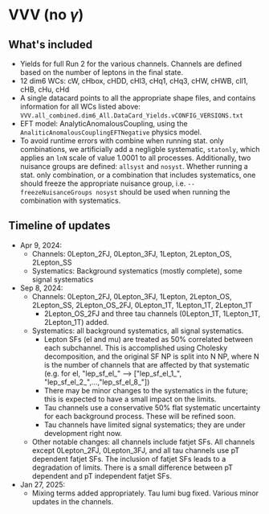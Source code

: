 # VVV (no $\gamma$)
## What's included
- Yields for full Run 2 for the various channels. Channels are defined based on the number of leptons in the final state.
- 12 dim6 WCs: cW, cHbox, cHDD, cHl3, cHq1, cHq3, cHW, cHWB, cll1, cHB, cHu, cHd
- A single datacard points to all the appropriate shape files, and contains information for all WCs listed above: `VVV.all_combined.dim6_All.DataCard_Yields.vCONFIG_VERSIONS.txt`
- EFT model: AnalyticAnomalousCoupling, using the `AnaliticAnomalousCouplingEFTNegative` physics model.
- To avoid runtime errors with combine when running stat. only combinations, we artificially add a negligble systematic, `statonly`, which applies an `lnN` scale of value 1.0001 to all processes. Additionally, two nuisance groups are defined: `allsyst` and `nosyst`. Whether running a stat. only combination, or a combination that includes systematics, one should freeze the appropriate nuisance group, i.e. `--freezeNuisanceGroups nosyst` should be used when running the combination with
    systematics.

## Timeline of updates
- Apr 9, 2024:
	- Channels: 0Lepton_2FJ, 0Lepton_3FJ, 1Lepton, 2Lepton_OS, 2Lepton_SS
	- Systematics: Background systematics (mostly complete), some signal systematics
- Sep 8, 2024:
	- Channels: 0Lepton_2FJ, 0Lepton_3FJ, 1Lepton, 2Lepton_OS, 2Lepton_SS, 2Lepton_OS_2FJ, 0Lepton_1T, 1Lepton_1T, 2Lepton_1T
		- 2Lepton_OS_2FJ and three tau channels (0Lepton_1T, 1Lepton_1T, 2Lepton_1T) added.
	- Systematics: all background systematics, all signal systematics.
		- Lepton SFs (el and mu) are treated as 50% correlated between each subchannel. This is accomplished using Cholesky decomposition, and the original SF NP is split into N NP, where N is the number of channels that are affected by that systematic (e.g. for el, "lep_sf_el_" --> ["lep_sf_el_1_", "lep_sf_el_2_",...,"lep_sf_el_8_"])
		- There may be minor changes to the systematics in the future; this is expected to have a small impact on the limits.
		- Tau channels use a conservative 50% flat systematic uncertainty for each background process. These will be refined soon.
		- Tau channels have limited signal systematics; they are under development right now.
	- Other notable changes: all channels include fatjet SFs. All channels except 0Lepton_2FJ, 0Lepton_3FJ, and all tau channels use pT dependent fatjet SFs. The inclusion of fatjet SFs leads to a degradation of limits. There is a small difference between pT dependent and pT independent fatjet SFs.
- Jan 27, 2025:
    - Mixing terms added appropriately. Tau lumi bug fixed. Various minor updates in the channels.
